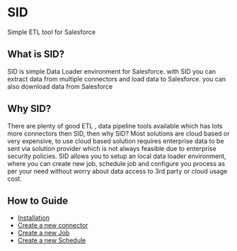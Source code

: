 # SID
Simple ETL tool for Salesforce

## What is SID?
SID is simple Data Loader environment for Salesforce. with SID you can extract data from multiple connectors and load data to Salesforce. you can also download data from Salesforce
## Why SID?
There are plenty of good ETL , data pipeline tools available which has lots more connectors then SID, then why SID? Most solutions are cloud based or very expensive, to use cloud based solution requires enterprise data to be sent via solution provider which is not always feasible due to enterprise security policies. SID allows you to setup an local data loader environment, where you can create new job, schedule job and configure you process as per your need without worry about data access to 3rd party or cloud usage cost.


## How to Guide
* [Installation](doco/install.md)
* [Create a new connector]()
* [Create a new Job]()
* [Create a new Schedule]()

